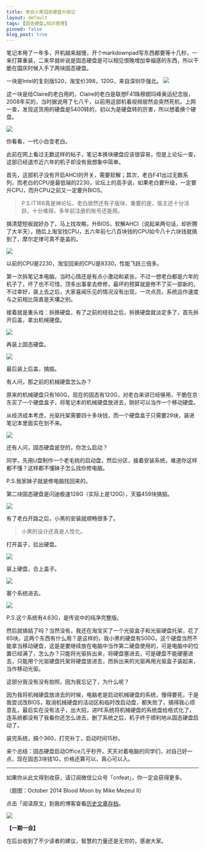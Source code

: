 ```yaml
---
title: 老白小黑固态硬盘升级记
layout: default
tags: [固态硬盘,知识管理]
pinned: false
blog_post: true
---
```


笔记本用了一年多，开机越来越慢，开个markdownpad写东西都要等十几秒，一来打算重装，二来早就听说是固态硬盘是可以相见恨晚增加幸福感的东西，所以干脆在国庆时候入手了两块固态硬盘。

一块是Intel的复刻版520，淘宝价398，120G，来自深圳华强北。
![](http://cnfeat.qiniudn.com/DSC00449_100914_093116_PM.jpg)

这一块是给Claire的老白用的，Claire的老白是联想F41珠穆朗玛峰奥运纪念版，2008年买的，当时据说用了七八千，以前用这部机看视频居然会突然死机，上网一查，发现这货用的硬盘是5400转的，初以为是硬盘转的厉害，所以想着换个硬盘。

![](http://cnfeat.qiniudn.com/DSC00444.JPG)

你看看，一代小白变老白。

此前在网上看过无数这样的帖子，笔记本换块硬盘应该很容易，但是上论坛一查，这部已经退市近六年的机子却没有我想象中简单。

首先，这部机子没有开启AHCI的开关，需要软解；其次，老白F41出过无数系列，而老白的CPU是最低端的2230，论坛上的高手说，如果老白要升级，一定要升CPU，而升CPU之前又一定要升BIOS。

>P.S.IT168真是神论坛，老白居然还有子版块，重要的是，版主还十分活跃，十分难得，多年前注册的账号还能用。

搞清楚短板就好办了，马上找攻略，升BIOS，软解AHCI（说起来两句话，却折腾了大半天），随后上淘宝找CPU，五六年前七八百块钱的CPU如今八十六块钱就搞到了，摩尔定律可真不是盖的。

![](http://cnfeat.qiniudn.com/1868066136.jpg)

以前的CPU是2230，淘宝回来的CPU是8330，性能飞跃三倍多。

第一次拆笔记本电脑，当时心情还是有点小激动和紧张，不过一想老白都是六年的机子了，坏了也不可惜，顶多出事拿去修修，最坏的预算就是修不了买一部新的，不过幸好，装上去之后，大家喜闻乐见的情况没有出现，一次点亮，系统运作速度与之前相比简直是天壤之别。

接着就是重头戏：拆换硬盘，有了之前的经验之后，拆换硬盘就淡定多了，首先拆开后盖，拿出机械硬盘。

![](http://cnfeat.qiniudn.com/DSC00457.JPG)

再装上固态硬盘。

![](http://cnfeat.qiniudn.com/DSC00458.JPG)

最后装上后盖，搞掂。

有人问，那之前的机械硬盘怎么办？

原来的机械硬盘只有160G，现在的固态有120G，对老白来讲已经够用，干脆在京东买了一个硬盘盒子，将笔记本的机械硬盘放进去，刚好可以当作一个移动硬盘。

从经济成本考虑，光驱托架需要四十多块钱，而一个硬盘盒子只需要29块，装进笔记本里面实在划不来。

![](http://cnfeat.qiniudn.com/348360792.jpg)

还有人问，固态硬盘是空的，你怎么启动？

同学，先用U盘制作一个老毛桃的启动盘，然后分区，接着安装系统，难道你这样都不懂？这样都不懂妹子怎么找你修电脑。

P.S.我家妹子就是修电脑找回来的。

第二块固态硬盘是闪迪极速128G（实际上是120G），天猫459块搞掂。

![](http://cnfeat.qiniudn.com/DSC00463.JPG)

有了老白开路之后，小黑的安装就顺畅很多了。

>小黑的设计还真是人性化。

打开盖子，拉出硬盘。

![](http://cnfeat.qiniudn.com/DSC00469.JPG)

装上硬盘，合上盖子。

![](http://cnfeat.qiniudn.com/DSC00471.JPG)

塞个系统进去。

![](http://cnfeat.qiniudn.com/DSC00474.JPG)

P.S.这个系统有4.63G，是传说中的纯净完整版。

然后就搞掂了吗？当然没有，我还在淘宝买了一个光驱盒子和光驱硬盘托架，花了65块。这两个东西有什么用？是这样的，我小黑的硬盘有500G，这个硬盘当然不能拿当移动硬盘，这是是要继续放在电脑中当作第二硬盘使用的，可是电脑中的位置已经满了，怎么办？只能将光驱拆出来，将硬盘塞进去，可是硬盘不能硬塞进去，只能用个光驱硬盘托架将硬盘放进去，而拆出来的光驱再用光驱盒子装起来，当作移动光驱。

这部分我没有没有拍照，因为我忘记了，为什么呢？

因为我将机械硬盘放进去的时候，电脑老是启动机械硬盘的系统，慢得要死，于是我尝试改BIOS，取消机械硬盘的活动区和临时改启动盘，都失败了，搞得我心烦意乱，最后实在没有法子，出大招，进PE系统将机械硬盘的系统盘给格式化了，连系统都没有了我看你还怎么进去，删了系统之后，机子终于顺利地从固态硬盘启动了。

装完系统，搞个360，打完补丁，启动时间15秒。

来个总结：固态硬盘启动Office几乎秒开，天天对着电脑的同学们，对自己好一点，现在固态3块钱1G，价格还算可以，真心可以入。


----

如果你从此文得到收获，请订阅微信公众号「cnfeat」，你一定会获得更多。

（题图：October 2014 Blood Moon by Mike Mezeul II）

点击「阅读原文」到我的博客查看[历史文章存档](http://cnfeat.com)。

![](http://cnfeat.qiniudn.com/signitrue-2014-09-28.jpg)

**【一期一会】**

在后台收到了不少读者的建议，智慧的力量还是无穷的，感谢大家。








